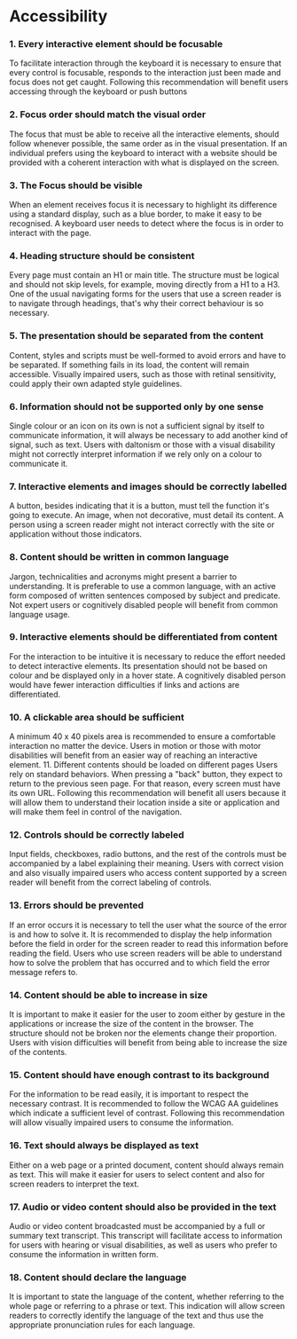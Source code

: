 # Accessibility

### 1. Every interactive element should be focusable

To facilitate interaction through the keyboard it is necessary to ensure that every control is focusable, responds to the interaction just been made and focus does not get caught. Following this recommendation will benefit users accessing through the keyboard or push buttons

### 2. Focus order should match the visual order

The focus that must be able to receive all the interactive elements, should follow whenever possible, the same order as in the visual presentation. If an individual prefers using the keyboard to interact with a website should be provided with a coherent interaction with what is displayed on the screen.

### 3. The Focus should be visible

When an element receives focus it is necessary to highlight its difference using a standard display, such as a blue border, to make it easy to be recognised. A keyboard user needs to detect where the focus is in order to interact with the page.

### 4. Heading structure should be consistent

Every page must contain an H1 or main title. The structure must be logical and should not skip levels, for example, moving directly from a H1 to a H3. One of the usual navigating forms for the users that use a screen reader is to navigate through headings, that's why their correct behaviour is so necessary.

### 5. The presentation should be separated from the content

Content, styles and scripts must be well-formed to avoid errors and have to be separated. If something fails in its load, the content will remain accessible. Visually impaired users, such as those with retinal sensitivity, could apply their own adapted style guidelines.

### 6. Information should not be supported only by one sense

Single colour or an icon on its own is not a sufficient signal by itself to communicate information, it will always be necessary to add another kind of signal, such as text. Users with daltonism or those with a visual disability might not correctly interpret information if we rely only on a colour to communicate it.

### 7. Interactive elements and images should be correctly labelled

A button, besides indicating that it is a button, must tell the function it's going to execute. An image, when not decorative, must detail its content. A person using a screen reader might not interact correctly with the site or application without those indicators.

### 8. Content should be written in common language

Jargon, technicalities and acronyms might present a barrier to understanding. It is preferable to use a common language, with an active form composed of written sentences composed by subject and predicate. Not expert users or cognitively disabled people will benefit from common language usage.

### 9. Interactive elements should be differentiated from content

For the interaction to be intuitive it is necessary to reduce the effort needed to detect interactive elements. Its presentation should not be based on colour and be displayed only in a hover state. A cognitively disabled person would have fewer interaction difficulties if links and actions are differentiated.

### 10. A clickable area should be sufficient

A minimum 40 x 40 pixels area is recommended to ensure a comfortable interaction no matter the device. Users in motion or those with motor disabilities will benefit from an easier way of reaching an interactive element. 11. Different contents should be loaded on different pages Users rely on standard behaviors. When pressing a "back" button, they expect to return to the previous seen page. For that reason, every screen must have its own URL. Following this recommendation will benefit all users because it will allow them to understand their location inside a site or application and will make them feel in control of the navigation.

### 12. Controls should be correctly labeled

Input fields, checkboxes, radio buttons, and the rest of the controls must be accompanied by a label explaining their meaning. Users with correct vision and also visually impaired users who access content supported by a screen reader will benefit from the correct labeling of controls.

### 13. Errors should be prevented

If an error occurs it is necessary to tell the user what the source of the error is and how to solve it. It is recommended to display the help information before the field in order for the screen reader to read this information before reading the field. Users who use screen readers will be able to understand how to solve the problem that has occurred and to which field the error message refers to.

### 14. Content should be able to increase in size

It is important to make it easier for the user to zoom either by gesture in the applications or increase the size of the content in the browser. The structure should not be broken nor the elements change their proportion. Users with vision difficulties will benefit from being able to increase the size of the contents.

### 15. Content should have enough contrast to its background

For the information to be read easily, it is important to respect the necessary contrast. It is recommended to follow the WCAG AA guidelines which indicate a sufficient level of contrast. Following this recommendation will allow visually impaired users to consume the information.

### 16. Text should always be displayed as text

Either on a web page or a printed document, content should always remain as text. This will make it easier for users to select content and also for screen readers to interpret the text.

### 17. Audio or video content should also be provided in the text

Audio or video content broadcasted must be accompanied by a full or summary text transcript. This transcript will facilitate access to information for users with hearing or visual disabilities, as well as users who prefer to consume the information in written form.

### 18. Content should declare the language

It is important to state the language of the content, whether referring to the whole page or referring to a phrase or text. This indication will allow screen readers to correctly identify the language of the text and thus use the appropriate pronunciation rules for each language.
